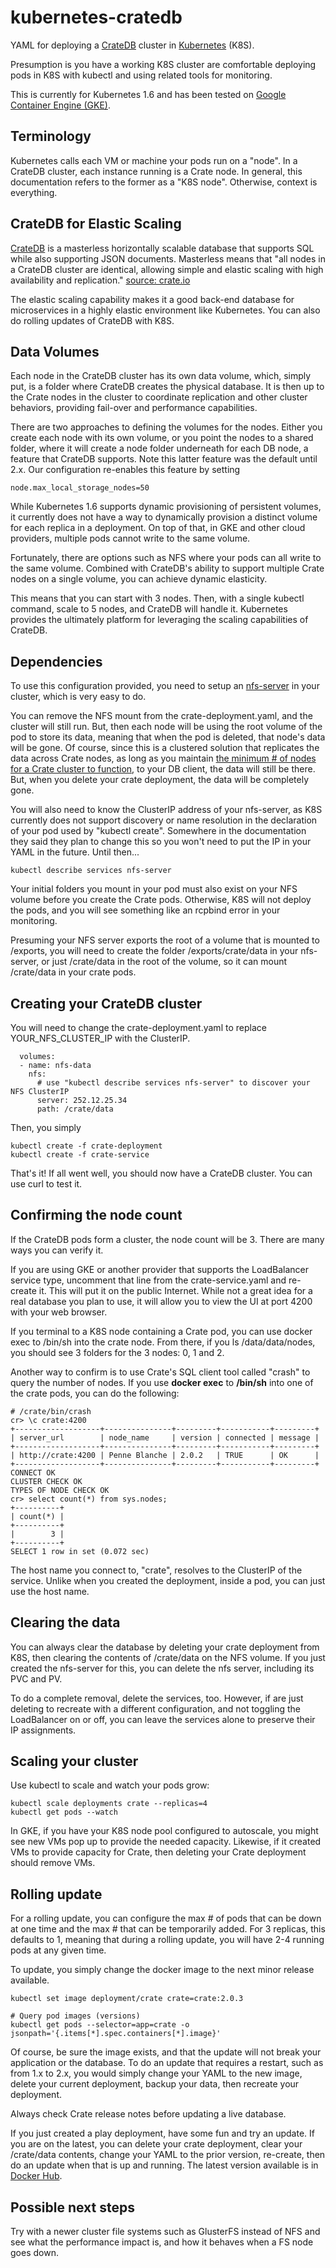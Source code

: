# kubernetes-cratedb
YAML for deploying a [CrateDB](https://crate.io/) cluster in [Kubernetes](https://kubernetes.io/) (K8S). 

Presumption is you have a working K8S cluster are comfortable deploying pods in K8S with kubectl and using related tools for monitoring.  

This is currently for Kubernetes 1.6 and has been tested on [Google Container Engine (GKE)](https://cloud.google.com/container-engine/). 

## Terminology

Kubernetes calls each VM or machine your pods run on a "node".  In a CrateDB cluster, each instance running is a Crate node.  In general, this documentation refers to the former as a "K8S node".  Otherwise, context is everything.   

## CrateDB for Elastic Scaling

[CrateDB](https://crate.io/) is a masterless horizontally scalable database that supports SQL while also supporting JSON documents.  Masterless means that "all nodes in a CrateDB cluster are identical, allowing simple and elastic scaling with high availability and replication." [source: crate.io](https://crate.io/overview/crate-vs-other-databases/)  

The elastic scaling capability makes it a good back-end database for microservices in a highly elastic environment like Kubernetes.  You can also do rolling updates of CrateDB with K8S. 

## Data Volumes

Each node in the CrateDB cluster has its own data volume, which, simply put, is a folder where CrateDB creates the physical database.  It is then up to the Crate nodes in the cluster to coordinate replication and other cluster behaviors, providing fail-over and performance capabilities.     

There are two approaches to defining the volumes for the nodes.  Either you create each node with its own volume, or you point the nodes to a shared folder, where it will create a node folder underneath for each DB node, a feature that CrateDB supports.  Note this latter feature was the default until 2.x.  Our configuration re-enables this feature by setting 

    node.max_local_storage_nodes=50

While Kubernetes 1.6 supports dynamic provisioning of persistent volumes, it currently does not have a way to dynamically provision a distinct volume for each replica in a deployment.   On top of that, in GKE and other cloud providers, multiple pods cannot write to the same volume.  

Fortunately, there are options such as NFS where your pods can all write to the same volume.  Combined with CrateDB's ability to support multiple Crate nodes on a single volume, you can achieve dynamic elasticity.  

This means that you can start with 3 nodes.  Then, with a single kubectl command, scale to 5 nodes, and CrateDB will handle it.  Kubernetes provides the ultimately platform for leveraging the scaling capabilities of CrateDB. 

## Dependencies

To use this configuration provided, you need to setup an [nfs-server](https://github.com/erik777/kubernetes-nfs-server) in your cluster, which is very easy to do. 

You can remove the NFS mount from the crate-deployment.yaml, and the cluster will still run.  But, then each node will be using the root volume of the pod to store its data, meaning that when the pod is deleted, that node's data will be gone.  Of course, since this is a clustered solution that replicates the data across Crate nodes, as long as you maintain [the minimum # of nodes for a Crate cluster to function](https://crate.io/docs/reference/architecture/shared_nothing.html#components-of-a-crate-node), to your DB client, the data will still be there.  But, when you delete your crate deployment, the data will be completely gone.   

You will also need to know the ClusterIP address of your nfs-server, as K8S currently does not support discovery or name resolution in the declaration of your pod used by "kubectl create".  Somewhere in the documentation they said they plan to change this so you won't need to put the IP in your YAML in the future.  Until then...

    kubectl describe services nfs-server

Your initial folders you mount in your pod must also exist on your NFS volume before you create the Crate pods.  Otherwise, K8S will not deploy the pods, and you will see something like an rcpbind error in your monitoring.

Presuming your NFS server exports the root of a volume that is mounted to /exports, you will need to create the folder /exports/crate/data in your nfs-server, or just /crate/data in the root of the volume, so it can mount /crate/data in your crate pods. 

## Creating your CrateDB cluster

You will need to change the crate-deployment.yaml to replace YOUR_NFS_CLUSTER_IP with the ClusterIP.  

      volumes:
      - name: nfs-data
        nfs:
          # use "kubectl describe services nfs-server" to discover your NFS ClusterIP
          server: 252.12.25.34
          path: /crate/data

Then, you simply 

    kubectl create -f crate-deployment
    kubectl create -f crate-service
    
That's it!  If all went well, you should now have a CrateDB cluster.  You can use curl to test it.  

## Confirming the node count

If the CrateDB pods form a cluster, the node count will be 3.  There are many ways you can verify it.  

If you are using GKE or another provider that supports the LoadBalancer service type, uncomment that line from the crate-service.yaml and re-create it.  This will put it on the public Internet.  While not a great idea for a real database you plan to use, it will allow you to view the UI at port 4200 with your web browser.  

If you terminal to a K8S node containing a Crate pod, you can use docker exec to /bin/sh into the crate node.  From there, if you ls /data/data/nodes, you should see 3 folders for the 3 nodes: 0, 1 and 2.  

Another way to confirm is to use Crate's SQL client tool called "crash" to query the number of nodes.  If you use **docker exec** to **/bin/sh** into one of the crate pods, you can do the following:

   
	# /crate/bin/crash
	cr> \c crate:4200
	+-------------------+---------------+---------+-----------+---------+
	| server_url        | node_name     | version | connected | message |
	+-------------------+---------------+---------+-----------+---------+
	| http://crate:4200 | Penne Blanche | 2.0.2   | TRUE      | OK      |
	+-------------------+---------------+---------+-----------+---------+
	CONNECT OK
	CLUSTER CHECK OK
	TYPES OF NODE CHECK OK
	cr> select count(*) from sys.nodes;
	+----------+
	| count(*) |
	+----------+
	|        3 |
	+----------+
	SELECT 1 row in set (0.072 sec)
 
The host name you connect to, "crate", resolves to the ClusterIP of the service.  Unlike when you created the deployment, inside a pod, you can just use the host name.  

## Clearing the data

You can always clear the database by deleting your crate deployment from K8S, then clearing the contents of /crate/data on the NFS volume.  If you just created the nfs-server for this, you can delete the nfs server, including its PVC and PV.  

To do a complete removal, delete the services, too.  However, if are just deleting to recreate with a different configuration, and not toggling the LoadBalancer on or off, you can leave the services alone to preserve their IP assignments.  

## Scaling your cluster

Use kubectl to scale and watch your pods grow:
    
    kubectl scale deployments crate --replicas=4 
    kubectl get pods --watch

In GKE, if you have your K8S node pool configured to autoscale, you might see new VMs pop up to provide the needed capacity.  Likewise, if it created VMs to provide capacity for Crate, then deleting your Crate deployment should remove VMs.    

## Rolling update

For a rolling update, you can configure the max # of pods that can be down at one time and the max # that can be temporarily added.  For 3 replicas, this defaults to 1, meaning that during a rolling update, you will have 2-4 running pods at any given time.    

To update, you simply change the docker image to the next minor release available.  

    kubectl set image deployment/crate crate=crate:2.0.3 
    
    # Query pod images (versions)
    kubectl get pods --selector=app=crate -o jsonpath='{.items[*].spec.containers[*].image}'
    
Of course, be sure the image exists, and that the update will not break your application or the database.  To do an update that requires a restart, such as from 1.x to 2.x, you would simply change your YAML to the new image, delete your current deployment, backup your data, then recreate your deployment.  

Always check Crate release notes before updating a live database.  

If you just created a play deployment, have some fun and try an update.  If you are on the latest, you can delete your crate deployment, clear your /crate/data contents, change your YAML to the prior version, re-create, then do an update when that is up and running.  The latest version available is in [Docker Hub](https://hub.docker.com/_/crate/).

## Possible next steps

Try with a newer cluster file systems such as GlusterFS instead of NFS and see what the performance impact is, and how it behaves when a FS node goes down.  

